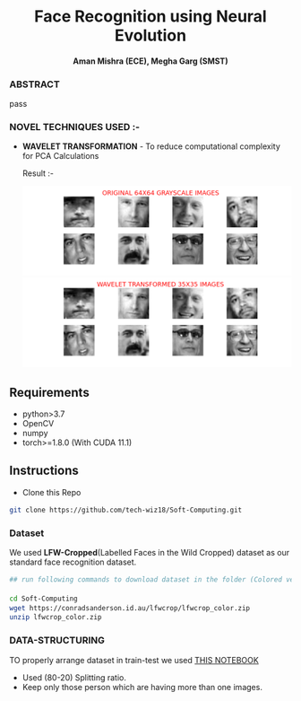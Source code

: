 <h1 align="center">Face Recognition using Neural Evolution</h1>
<h4 align="center"> Aman Mishra (ECE), Megha Garg (SMST) </h4>

### ABSTRACT

pass

### NOVEL TECHNIQUES USED :-

 - **WAVELET TRANSFORMATION** - To reduce computational complexity for PCA Calculations

    Result :-

    <img src= "assets/gray_64X64.png"> </br>
    <img src= "assets/wavelet_35X35.png"> </br>


## Requirements

 - python>3.7</br>
 - OpenCV
 - numpy
 - torch>=1.8.0 (With CUDA 11.1)

## Instructions

 * Clone this Repo
```bash
git clone https://github.com/tech-wiz18/Soft-Computing.git
```

### Dataset

We used **LFW-Cropped**(Labelled Faces in the Wild Cropped) dataset as our standard face recognition dataset.

```bash
## run following commands to download dataset in the folder (Colored version)

cd Soft-Computing
wget https://conradsanderson.id.au/lfwcrop/lfwcrop_color.zip 
unzip lfwcrop_color.zip
```

### DATA-STRUCTURING

TO properly arrange dataset in train-test we used [THIS NOTEBOOK](notebooks/data_prepare.ipynb)

 - Used (80-20) Splitting ratio.
 - Keep only those person which are having more than one images.

